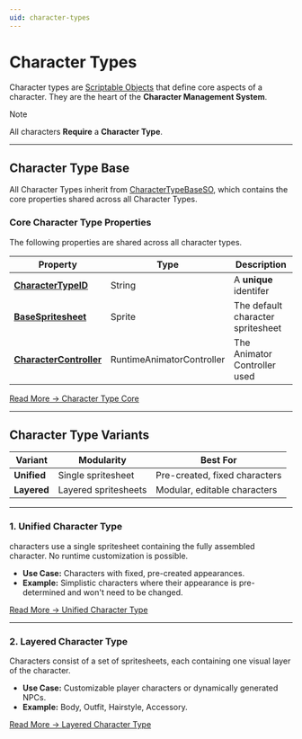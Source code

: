 ```yaml
---
uid: character-types
---
```


# Character Types

Character types are [Scriptable Objects](https://docs.unity3d.com/6000.0/Documentation/Manual/class-ScriptableObject.html) that define core aspects of a character. They are the heart of the **Character Management System**.

> [!NOTE]
> All characters **Require** a **Character Type**.

---

## Character Type Base
All Character Types inherit from [CharacterTypeBaseSO](xref:BlazerTech.CharacterManagement.Characters.CharacterTypeBaseSO), which contains the core properties shared across all Character Types.

### Core Character Type Properties
The following properties are shared across all character types.

| Property                                                                 | Type                      | Description                       |
| ------------------------------------------------------------------------ | ------------------------- | --------------------------------- |
| **[CharacterTypeID](xref:character-type-core#character-type-id)**        | String                    | A **unique** identifer            |
| **[BaseSpritesheet](xref:character-type-core#base-spritesheet)**         | Sprite                    | The default character spritesheet |
| **[CharacterController](xref:character-type-core#character-controller)** | RuntimeAnimatorController | The Animator Controller used      |

[Read More → Character Type Core](xref:character-type-core)

---

## Character Type Variants

| Variant     | Modularity           | Best For                      |
| ----------- | -------------------- | ----------------------------- |
| **Unified** | Single spritesheet   | Pre-created, fixed characters |
| **Layered** | Layered spritesheets | Modular, editable characters  |

---

### 1. Unified Character Type
characters use a single spritesheet containing the fully assembled character. No runtime customization is possible.  
- **Use Case:** Characters with fixed, pre-created appearances.  
- **Example:** Simplistic characters where their appearance is pre-determined and won't need to be changed.

[Read More → Unified Character Type](unified-character-type.md)

---

### 2. Layered Character Type
Characters consist of a set of spritesheets, each containing one visual layer of the character.  
- **Use Case:** Customizable player characters or dynamically generated NPCs.  
- **Example:** Body, Outfit, Hairstyle, Accessory.  

[Read More → Layered Character Type](layered-character-type.md)